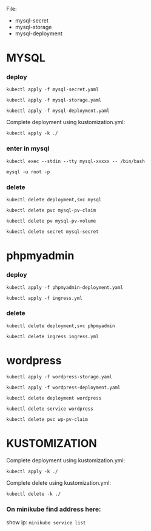 File:

- mysql-secret
- mysql-storage
- mysql-deployment

# MYSQL

### deploy

`kubectl apply -f mysql-secret.yaml`

`kubectl apply -f mysql-storage.yaml`

`kubectl apply -f mysql-deployment.yaml`

Complete deployment using kustomization.yml:

`kubectl apply -k ./`

### enter in mysql

`kubectl exec --stdin --tty mysql-xxxxx -- /bin/bash`

`mysql -u root -p`

### delete

`kubectl delete deployment,svc mysql`

`kubectl delete pvc mysql-pv-claim`

`kubectl delete pv mysql-pv-volume`

`kubectl delete secret mysql-secret`

# phpmyadmin

### deploy

`kubectl apply -f phpmyadmin-deployment.yaml`

`kubectl apply -f ingress.yml`

### delete

`kubectl delete deployment,svc phpmyadmin`

`kubectl delete ingress ingress.yml`

# wordpress
`kubectl apply -f wordpress-storage.yaml`

`kubectl apply -f wordpress-deployment.yaml`

`kubectl delete deployment wordpress`

`kubectl delete service wordpress`

`kubectl delete pvc wp-pv-claim`

# KUSTOMIZATION

Complete deployment using kustomization.yml:

`kubectl apply -k ./`

Complete delete using kustomization.yml:

`kubectl delete -k ./`


### On minikube find address here:

show ip: `minikube service list`
